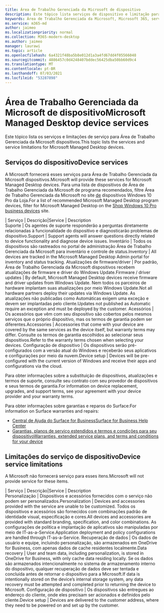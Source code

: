 ```yaml
---
title: Área de Trabalho Gerenciada da Microsoft de dispositivo
description: Este tópico lista serviços de dispositivo e limitação para Área de Trabalho Gerenciada da Microsoft.
keywords: Área de Trabalho Gerenciada da Microsoft, Microsoft 365, serviço, documentação
ms.service: m365-md
author: jaimeo
ms.localizationpriority: normal
ms.collection: M365-modern-desktop
ms.author: jaimeo
manager: laurawi
ms.topic: article
ms.openlocfilehash: 6a4321f48ba5b8e012d1a3a4fd67dd4f05566048
ms.sourcegitcommit: 4886457c0d4248407bddec56425dba50bb60d9c4
ms.translationtype: MT
ms.contentlocale: pt-BR
ms.lasthandoff: 07/03/2021
ms.locfileid: "53287898"
---
```

# <a name="microsoft-managed-desktop-device-services"></a><span data-ttu-id="b4d2a-104">Área de Trabalho Gerenciada da Microsoft de dispositivo</span><span class="sxs-lookup"><span data-stu-id="b4d2a-104">Microsoft Managed Desktop device services</span></span>

<span data-ttu-id="b4d2a-105">Este tópico lista os serviços e limitações de serviço para Área de Trabalho Gerenciada da Microsoft dispositivos.</span><span class="sxs-lookup"><span data-stu-id="b4d2a-105">This topic lists the services and service limitations for Microsoft Managed Desktop devices.</span></span>

## <a name="device-services"></a><span data-ttu-id="b4d2a-106">Serviços do dispositivo</span><span class="sxs-lookup"><span data-stu-id="b4d2a-106">Device services</span></span>

<span data-ttu-id="b4d2a-107">A Microsoft fornecerá esses serviços para Área de Trabalho Gerenciada da Microsoft dispositivos.</span><span class="sxs-lookup"><span data-stu-id="b4d2a-107">Microsoft will provide these services for Microsoft Managed Desktop devices.</span></span> <span data-ttu-id="b4d2a-108">Para uma lista de dispositivos de Área de Trabalho Gerenciada da Microsoft de programa recomendados, filtre Área de Trabalho Gerenciada da Microsoft no site [de](https://www.microsoft.com/windowsforbusiness/view-all-devices) dispositivos Windows 10 Pro da Loja.</span><span class="sxs-lookup"><span data-stu-id="b4d2a-108">For a list of recommended Microsoft Managed Desktop program devices, filter for Microsoft Managed Desktop on the [Shop Windows 10 Pro business devices](https://www.microsoft.com/windowsforbusiness/view-all-devices) site.</span></span>

 <span data-ttu-id="b4d2a-109">| Serviço | Descrição</span><span class="sxs-lookup"><span data-stu-id="b4d2a-109">|Service  | Description</span></span>  
<span data-ttu-id="b4d2a-110">Suporte | Os agentes de suporte responderão a perguntas diretamente relacionadas à funcionalidade do dispositivo e diagnosticarão problemas de dispositivo.</span><span class="sxs-lookup"><span data-stu-id="b4d2a-110">Support | Support agents will answer questions directly related to device functionality and diagnose device issues.</span></span>
<span data-ttu-id="b4d2a-111">Inventário | Todos os dispositivos são rastreados no portal de administração Área de Trabalho Gerenciada da Microsoft para inventário e controle de status.</span><span class="sxs-lookup"><span data-stu-id="b4d2a-111">Inventory | All devices are tracked in the Microsoft Managed Desktop Admin portal for inventory and status tracking.</span></span>
<span data-ttu-id="b4d2a-112">Atualizações de firmware/driver | Por padrão, Área de Trabalho Gerenciada da Microsoft dispositivos recebem atualizações de firmware e driver do Windows Update.</span><span class="sxs-lookup"><span data-stu-id="b4d2a-112">Firmware / driver updates | By default, Microsoft Managed Desktop devices receive firmware and driver updates from Windows Update.</span></span> <span data-ttu-id="b4d2a-113">Nem todos os parceiros de hardware implantam suas atualizações por meio Windows Update.</span><span class="sxs-lookup"><span data-stu-id="b4d2a-113">Not all hardware partners deploy their updates via Windows Update.</span></span> <span data-ttu-id="b4d2a-114">As atualizações não publicadas como Automáticas exigem uma exceção e devem ser implantadas pelo cliente.</span><span class="sxs-lookup"><span data-stu-id="b4d2a-114">Updates not published as Automatic require an exception and must be deployed by the customer.</span></span>
<span data-ttu-id="b4d2a-115">Acessórios | Os acessórios que vêm com seu dispositivo são cobertos pelos mesmos serviços que o próprio dispositivo, mas os termos de garantia podem ser diferentes.</span><span class="sxs-lookup"><span data-stu-id="b4d2a-115">Accessories | Accessories that come with your device are covered by the same services as the device itself, but warranty terms may differ.</span></span> <span data-ttu-id="b4d2a-116">Consulte os termos de garantia escolhidos ao selecionar seus dispositivos.</span><span class="sxs-lookup"><span data-stu-id="b4d2a-116">Refer to the warranty terms chosen when selecting your devices.</span></span> <span data-ttu-id="b4d2a-117">Configuração de dispositivo | Os dispositivos serão pré-configurados com a versão atual do Windows e receberão seus aplicativos e configurações por meio da nuvem.</span><span class="sxs-lookup"><span data-stu-id="b4d2a-117">Device setup | Devices will be pre-configured with the current version of Windows and receive their apps and configurations via the cloud.</span></span>

<span data-ttu-id="b4d2a-118">Para obter informações sobre a substituição de dispositivos, atualizações e termos de suporte, consulte seu contrato com seu provedor de dispositivos e seus termos de garantia.</span><span class="sxs-lookup"><span data-stu-id="b4d2a-118">For information on device replacement, upgrades, and support terms, see your agreement with your device provider and your warranty terms.</span></span>

<span data-ttu-id="b4d2a-119">Para obter informações sobre garantias e reparos do Surface:</span><span class="sxs-lookup"><span data-stu-id="b4d2a-119">For information on Surface warranties and repairs:</span></span>

- [<span data-ttu-id="b4d2a-120">Central de Ajuda do Surface for Business</span><span class="sxs-lookup"><span data-stu-id="b4d2a-120">Surface for Business Help Center</span></span>](https://support.microsoft.com/hub/4339296/surface-for-business-help)
- [<span data-ttu-id="b4d2a-121">Garantias, planos de serviço estendidos e termos e condições para seu dispositivo</span><span class="sxs-lookup"><span data-stu-id="b4d2a-121">Warranties, extended service plans, and terms and conditions for your device</span></span>](https://support.microsoft.com/help/4040687/info-about-warranties-extended-service-plans-and-terms-conditions)


## <a name="device-service-limitations"></a><span data-ttu-id="b4d2a-122">Limitações do serviço de dispositivo</span><span class="sxs-lookup"><span data-stu-id="b4d2a-122">Device service limitations</span></span>

<span data-ttu-id="b4d2a-123">A Microsoft não fornecerá serviço para esses itens.</span><span class="sxs-lookup"><span data-stu-id="b4d2a-123">Microsoft will not provide service for these items.</span></span>

 <span data-ttu-id="b4d2a-124">| Serviço | Descrição</span><span class="sxs-lookup"><span data-stu-id="b4d2a-124">|Service  | Description</span></span>  
<span data-ttu-id="b4d2a-125">Personalização | Dispositivos e acessórios fornecidos com o serviço não podem ser personalizados.</span><span class="sxs-lookup"><span data-stu-id="b4d2a-125">Personalization | Devices and accessories provided with the service are unable to be customized.</span></span> <span data-ttu-id="b4d2a-126">Todos os dispositivos e acessórios são fornecidos com combinações padrão de identidade visual, especificação e cores.</span><span class="sxs-lookup"><span data-stu-id="b4d2a-126">All devices and accessories are provided with standard branding, specification, and color combinations.</span></span> <span data-ttu-id="b4d2a-127">As configurações de política e implantação de aplicativos são manipuladas por meio de IT-as-a-Service.</span><span class="sxs-lookup"><span data-stu-id="b4d2a-127">Application deployment and policy configurations are handled through IT-as-a-Service.</span></span>
<span data-ttu-id="b4d2a-128">Recuperação de dados | Os dados de usuário e equipe, incluindo personalização, são armazenados em OneDrive for Business, com apenas dados de cache residentes localmente.</span><span class="sxs-lookup"><span data-stu-id="b4d2a-128">Data recovery | User and team data, including personalization, is stored in OneDrive for Business, with only cache data residing locally.</span></span> <span data-ttu-id="b4d2a-129">Se os dados são armazenados intencionalmente no sistema de armazenamento interno do dispositivo, qualquer recuperação de dados deve ser tentada e concluída antes de retornar o dispositivo para a Microsoft.</span><span class="sxs-lookup"><span data-stu-id="b4d2a-129">If data is intentionally stored on the device’s internal storage system, any data recovery must be attempted and completed prior to returning the device to Microsoft.</span></span>
<span data-ttu-id="b4d2a-130">Configuração de dispositivo | Os dispositivos são entregues ao endereço do cliente, onde eles precisam ser acionados e definidos pelo cliente.</span><span class="sxs-lookup"><span data-stu-id="b4d2a-130">Device setup | Devices are delivered to the customer address, where they need to be powered on and set up by the customer.</span></span>
